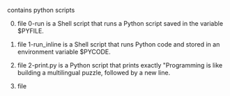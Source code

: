 contains python scripts

0. file 0-run is a Shell script that runs a Python script saved in the variable $PYFILE.

1. file 1-run_inline is a Shell script that runs Python code and stored in an environment variable $PYCODE.

2. file 2-print.py is  a Python script that prints exactly "Programming is like building a multilingual puzzle, followed by a new line.

3. file
